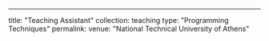 ---
title: "Teaching Assistant"
collection: teaching
type: "Programming Techniques"
permalink: 
venue: "National Technical University of Athens"

